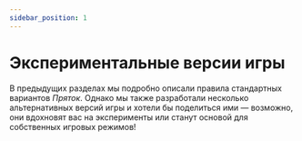 ```yaml
---
sidebar_position: 1
---
```

# Экспериментальные версии игры

В предыдущих разделах мы подробно описали правила стандартных вариантов _Пряток_. Однако мы также разработали несколько альтернативных версий игры и хотели бы поделиться ими — возможно, они вдохновят вас на эксперименты или станут основой для собственных игровых режимов!
